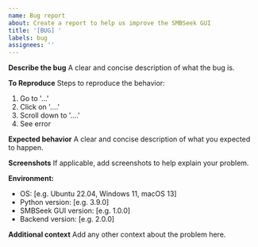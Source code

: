 ```yaml
---
name: Bug report
about: Create a report to help us improve the SMBSeek GUI
title: '[BUG] '
labels: bug
assignees: ''
---
```


**Describe the bug**
A clear and concise description of what the bug is.

**To Reproduce**
Steps to reproduce the behavior:
1. Go to '...'
2. Click on '....'
3. Scroll down to '....'
4. See error

**Expected behavior**
A clear and concise description of what you expected to happen.

**Screenshots**
If applicable, add screenshots to help explain your problem.

**Environment:**
 - OS: [e.g. Ubuntu 22.04, Windows 11, macOS 13]
 - Python version: [e.g. 3.9.0]
 - SMBSeek GUI version: [e.g. 1.0.0]
 - Backend version: [e.g. 2.0.0]

**Additional context**
Add any other context about the problem here.
